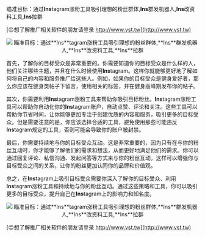 瞄准目标：通过**Ins**tagram涨粉工具吸引理想的粉丝群体,**Ins**群发机器人,**Ins**改资料工具,**Ins**拉群

[😍想了解推广相关软件的朋友请登录 http://www.vst.tw](http://www.vst.tw)

 <center><img src="https://vst.tw/MP4/tuiguang/png/7.png" alt="瞄准目标：通过**Ins**tagram涨粉工具吸引理想的粉丝群体,**Ins**群发机器人,**Ins**改资料工具,**Ins**拉群"></center>

首先，了解你的目标受众是非常重要的。你需要知道你的目标受众是什么样的人，他们关注哪些主题，并且在什么时候使用**Ins**tagram。这样你就能够更好地了解如何将自己的内容和服务推广给这些人。例如，如果你的目标受众是健身爱好者，那么你应该在健身类帖子下留言，使用相关的标签，并在健身高峰期发布你的帖子。

其次，你需要利用**Ins**tagram涨粉工具来帮助你吸引目标粉丝。**Ins**tagram涨粉工具可以帮助你自动化你的**Ins**tagram账户，自动点赞、评论和关注。这些工具可以帮助你节省时间，让你能够更加专注于创建优质的内容和服务，吸引更多的目标受众。但是需要注意的是，你应该选择合适的工具，避免使用那些可能违反**Ins**tagram规定的工具，否则可能会导致你的账户被封禁。

最后，你需要持续地与你的目标受众互动。这是非常重要的，因为只有在与你的粉丝互动时，你才能够了解他们的需求和想法，从而更好地满足他们的需求。你可以通过回复评论、私信沟通、发起问答等方式来与你的粉丝互动。这样可以增强你与目标受众之间的关系，让你的粉丝更加认同你的品牌和价值观。

总之，在**Ins**tagram上吸引目标受众需要你深入了解你的目标受众、利用**Ins**tagram涨粉工具和持续地与你的粉丝互动。通过这些策略和工具，你可以吸引更多的目标受众，提升自己在**Ins**tagram上的影响力和知名度。

 <center><img src="https://vst.tw/MP4/tuiguang/png/4.png" alt="瞄准目标：通过**Ins**tagram涨粉工具吸引理想的粉丝群体,**Ins**群发机器人,**Ins**改资料工具,**Ins**拉群"></center>

[😍想了解推广相关软件的朋友请登录 http://www.vst.tw](http://www.vst.tw)



